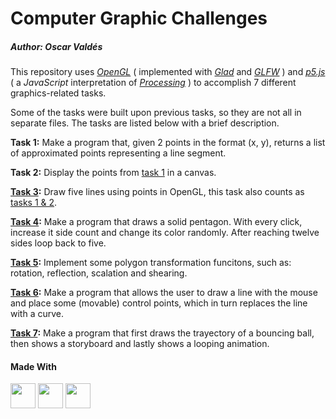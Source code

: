 # Computer Graphic Challenges

##### Author: Oscar Valdés

This repository uses *[OpenGL](https://www.khronos.org/opengl/wiki/FAQ#What_is_OpenGL?)* ( implemented with *[Glad](https://www.khronos.org/opengl/wiki/OpenGL_Loading_Library#glad_(Multi-Language_GL/GLES/EGL/GLX/WGL_Loader-Generator))* and *[GLFW](https://www.glfw.org)* ) and *[p5.js](https://p5js.org)* ( a *JavaScript* interpretation of *[Processing](https://processing.org)* ) to accomplish 7 different graphics-related tasks.

Some of the tasks were built upon previous tasks, so they are not all in separate files. The tasks are listed below with a brief description.

**Task 1:** Make a program that, given 2 points in the format (x, y), returns a list of approximated points representing a line segment.

**Task 2:** Display the points from <u>task 1</u> in a canvas.

**[Task 3](/Challenges/LinearInterpolation/):** Draw five lines using points in OpenGL, this task also counts as <u>tasks 1 & 2</u>.

**[Task 4](/Challenges/InteractivePolygons/):** Make a program that draws a solid pentagon. With every click, increase it side count and change its color randomly. After reaching twelve sides loop back to five.

**[Task 5](/Challenges/PolygonTransformations/):** Implement some polygon transformation funcitons, such as: rotation, reflection, scalation and shearing.

**[Task 6](/Challenges/BezierCurve/):** Make a program that allows the user to draw a line with the mouse and place some (movable) control points, which in turn replaces the line with a curve.

**[Task 7](/Challenges/BallAnimation/):** Make a program that first draws the trayectory of a bouncing ball, then shows a storyboard and lastly shows a looping animation.

#### Made With

<div>
    <img width="40px" height="40px" src="https://ico.now.sh/opengl/5586A4"/>
    <img width="40px" height="40px" src="https://skillicons.dev/icons?i=git"/>
    <img width="40px" height="40px" src="https://skillicons.dev/icons?i=vscode"/>
</div>